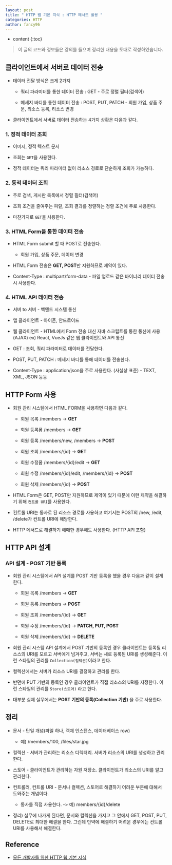 ```yaml
---
layout: post
title: " HTTP 웹 기본 지식 : HTTP 메서드 활용 "
categories: HTTP
author: fancy96
---
```

* content
{:toc}

> 이 글의 코드와 정보들은 강의를 들으며 정리한 내용을 토대로 작성하였습니다.

## 클라이언트에서 서버로 데이터 전송

* 데이터 전달 방식은 크게 2가지

    * 쿼리 파라미터를 통한 데이터 전송 : GET - 주로 정렬 필터(검색어)

    * 메세지 바디를 통한 데이터 전송 : POST, PUT, PATCH - 회원 가입, 상품 주문, 리소스 등록, 리소스 변경

* 클라이언트에서 서버로 데이터 전송하는 4가지 상황은 다음과 같다.

### 1. 정적 데이터 조회

* 이미지, 정적 텍스트 문서

* 조회는 `GET`을 사용한다.

* 정적 데이터는 쿼리 파라미터 없이 리소스 경로로 단순하게 조회가 가능하다.

### 2. 동적 데이터 조회

* 주로 검색, 게시판 목록에서 정렬 필터(검색어)

* 조회 조건을 줄여주는 피렅, 조회 결과를 정렬하는 정렬 조건에 주로 사용한다.

* 마찬가지로 `GET`을 사용한다.

### 3. HTML Form을 통한 데이터 전송

* HTML Form submit 할 때 POST로 전송한다. 

    * 회원 가입, 상품 주문, 데이터 변경

* HTML Form 전송은 **GET, POST**만 지원하므로 제약이 있다.

* Content-Type : multipart/form-data - 파일 업로드 같은 바이너리 데이터 전송시 사용한다. 

### 4. HTML API 데이터 전송

* 서버 to 서버 - 백엔드 시스템 통신

* 앱 클라이언트 - 아이폰, 안드로이드

* 웹 클라이언트 - HTML에서 Form 전송 대신 자바 스크립트를 통한 통신에 사용(AJAX) ex) React, VueJs 같은 웹 클라이언트와 API 통신

* GET : 조회, 쿼리 파라미터로 데이터를 전달한다.

* POST, PUT, PATCH : 메세지 바디를 통해 데이터를 전송한다.

* Content-Type : application/json을 주로 사용한다. (사실상 표준) - TEXT, XML, JSON 등등

## HTTP Form 사용

* 회원 관리 시스템에서 HTML FORM을 사용하면 다음과 같다.

   * 회원 목록 /members -> **GET**

    * 회원 등록폼 /members -> **GET**

    * 회원 등록 /members/new, /members -> **POST**

    * 회원 조회 /members/{id} -> **GET**

    * 회원 수정폼 /members/{id}/edit -> **GET**

    * 회원 수정 /members/{id}/edit, /members/{id} -> **POST**

    * 회원 삭제 /members/{id} -> **POST**

* HTML Form은 GET, POST만 지원하므로 제약이 있기 때문에 이런 제약을 해결하기 위해 `컨트롤 URI`를 사용한다.

* 컨트롤 URI는 동사로 된 리소스 경로를 사용하고 여기서는 POST의 /new, /edit, /delete가 컨트롤 URI에 해당한다.

* HTTP 메서드로 해결하기 애매한 경우에도 사용한다. (HTTP API 포함)

## HTTP API 설계

### API 설계 - POST 기반 등록

* 회원 관리 시스템에서 API 설계를 POST 기반 등록을 했을 경우 다음과 같이 설계한다.

    * 회원 목록 /members -> **GET**

    * 회원 등록 /members -> **POST**

    * 회원 조회 /members/{id} -> **GET**

    * 회원 수정 /members/{id} -> **PATCH, PUT, POST**

    * 회원 삭제 /members/{id} -> **DELETE**

* 회원 관리 시스템 API 설계에서 POST 기반의 등록인 경우 클라이언트는 등록될 리소스의 URI를 모르고 서버에게 넘겨주고, 서버는 새로 등록된 URI를 생성해준다. 이런 스타일의 관리를 `Collection(컬렉션)`이라고 한다.

* 컬렉션에서는 서버가 리소스 URI를 결정하고 관리를 한다.

* 반면에 PUT 기반의 등록인 경우 클라이언트가 직접 리소스의 URI를 지정한다. 이런 스타일의 관리를 `Store(스토어)` 라고 한다.

* 대부분 실제 실무에서는 **POST 기반의 등록(Collection 기반)** 을 주로 사용한다.

## 정리

* 문서 - 단일 개념(파일 하나, 객체 인스턴스, 데이터베이스 row)

    * 예) /members/100, /files/star.jpg

* 컬렉션 - 서버가 관리하는 리소스 디렉터리. 서버가 리소스의 URI를 생성하고 관리한다.

* 스토어 - 클라이언트가 관리하는 자원 저장소. 클라이언트가 리소스의 URI를 알고 관리한다.

* 컨트롤러, 컨트롤 URI - 문서나 컬렉션, 스토어로 해결하기 어려운 부분에 대해서 도와주는 개념이다.

    * 동사를 직접 사용한다. -> 예) members/{id}/delete

* 정리) 실무에 나가게 된다면, 문서와 컬렉션을 가지고 그 안에서 GET, POST, PUT, DELETE로 최대한 해결을 한다. 그런데 만약에 해결하기 어려운 경우에는 컨트롤 URI를 사용해서 해결한다.

## Reference

* [모든 개발자를 위한 HTTP 웹 기본 지식](https://www.inflearn.com/course/http-%EC%9B%B9-%EB%84%A4%ED%8A%B8%EC%9B%8C%ED%81%AC/dashboard)
